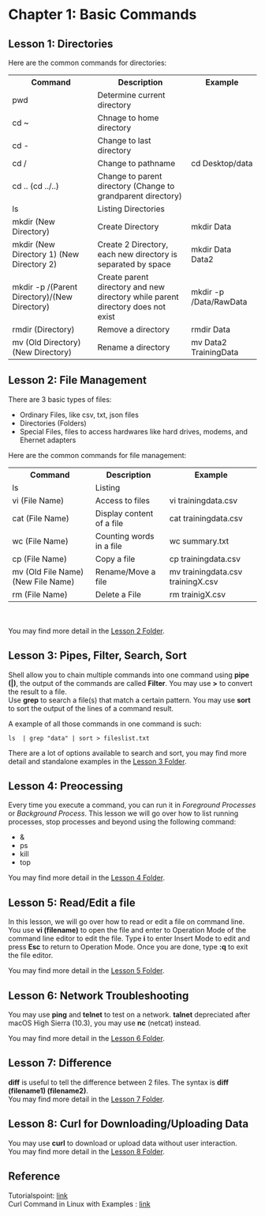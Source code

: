 # Chapter 1: Basic Commands

## Lesson 1: Directories
Here are the common commands for directories:
<table>
	<tr>
		<th>Command</th>
		<th>Description</th>
		<th>Example</th>
	</tr>
	<tr>
		<td>pwd</td>
		<td>Determine current directory</td>
		<td></td>
	</tr>
	<tr>
		<td>cd ~</td>
		<td>Chnage to home directory</td>
		<td></td>
	</tr>
	<tr>
		<td>cd -</td>
		<td>Change to last directory</td>
		<td></td>
	</tr>
	<tr>
		<td>cd /</td>
		<td>Change to pathname</td>
		<td>cd Desktop/data</td>
	</tr>
	<tr>
		<td>cd .. (cd ../..)</td>
		<td>Change to parent directory (Change to grandparent directory)</td>
		<td></td>
	</tr>
	<tr>
		<td>ls</td>
		<td>Listing Directories</td>
		<td></td>
	</tr>
	<tr>
		<td>mkdir (New Directory)</td>
		<td>Create Directory</td>
		<td>mkdir Data</td>
	</tr>
	<tr>
		<td>mkdir (New Directory 1) (New Directory 2)</td>
		<td>Create 2 Directory, each new directory is separated by space</td>
		<td>mkdir Data Data2</td>
	</tr>
	<tr>
		<td>mkdir -p /(Parent Directory)/(New Directory)</td>
		<td>Create parent directory and new directory while parent directory does not exist</td>
		<td>mkdir -p /Data/RawData</td>
	</tr>
	<tr>
		<td>rmdir (Directory)</td>
		<td>Remove a directory</td>
		<td>rmdir Data</td>
	</tr>
	<tr>
		<td>mv (Old Directory) (New Directory)</td>
		<td>Rename a directory</td>
		<td>mv Data2 TrainingData</td>
	</tr>
</table>

## Lesson 2: File Management
There are 3 basic types of files:
<ul>
	<li>Ordinary Files, like csv, txt, json files</li>
	<li>Directories (Folders)</li>
	<li>Special Files, files to access hardwares like hard drives, modems, and Ehernet adapters</li>
</ul>
Here are the common commands for file management:
<table>
	<tr>
		<th>Command</th>
		<th>Description</th>
		<th>Example</th>
	</tr>
	<tr>
		<td>ls</td>
		<td>Listing </td>
		<td></td>
	</tr>
	<tr>
		<td>vi (File Name)</td>
		<td>Access to files</td>
		<td>vi trainingdata.csv</td>
	</tr>
	<tr>
		<td>cat (File Name)</td>
		<td>Display content of a file</td>
		<td>cat trainingdata.csv</td>
	</tr>
	<tr>
		<td>wc (File Name)</td>
		<td>Counting words in a file</td>
		<td>wc summary.txt</td>
	</tr>
	<tr>
		<td>cp (File Name)</td>
		<td>Copy a file</td>
		<td>cp trainingdata.csv</td>
	</tr>
	<tr>
		<td>mv (Old File Name) (New File Name)</td>
		<td>Rename/Move a file</td>
		<td>mv trainingdata.csv trainingX.csv</td>
	</tr>
	<tr>
		<td>rm (File Name)</td>
		<td>Delete a File</td>
		<td>rm trainigX.csv</td>
	</tr>
</table>

<br><br>
You may find more detail in the <a href="https://github.com/jacquessham/shell_basic/tree/main/ch1/lesson2">Lesson 2 Folder</a>.

## Lesson 3: Pipes, Filter, Search, Sort
Shell allow you to chain multiple commands into one command using <b>pipe (\|)</b>, the output of the commands are called <b>Filter</b>. You may use <b>\></b> to convert the result to a file.
<br>
Use <b>grep</b> to search a file(s) that match a certain pattern. You may use <b>sort</b> to sort the output of the lines of a command result.

A example of all those commands in one command is such:
```
ls  | grep "data" | sort > fileslist.txt
```

There are a lot of options available to search and sort, you may find more detail and standalone examples in the <a href="https://github.com/jacquessham/shell_basic/tree/main/ch1/lesson3">Lesson 3 Folder</a>.

## Lesson 4: Preocessing
Every time you execute a command, you can run it in <i>Foreground Processes</i> or <i>Background Process</i>. This lesson we will go over how to list running processes, stop processes and beyond using the following command:

<ul>
	<li>&</li>
	<li>ps</li>
	<li>kill</li>
	<li>top</li>
</ul>

You may find more detail in the <a href="https://github.com/jacquessham/shell_basic/tree/main/ch1/lesson4">Lesson 4 Folder</a>.

## Lesson 5: Read/Edit a file
In this lesson, we will go over how to read or edit a file on command line. You use <b>vi (filename)</b> to open the file and enter to Operation Mode of the command line editor to edit the file. Type <b>i</b> to enter Insert Mode to edit and press <b>Esc</b> to return to Operation Mode. Once you are done, type <b>:q</b> to exit the file editor.

You may find more detail in the <a href="https://github.com/jacquessham/shell_basic/tree/main/ch1/lesson5">Lesson 5 Folder</a>.

## Lesson 6: Network Troubleshooting
You may use <b>ping</b> and <b>telnet</b> to test on a network. <b>talnet</b> depreciated after macOS High Sierra (10.3), you may use <b>nc</b> (netcat) instead.

You may find more detail in the <a href="https://github.com/jacquessham/shell_basic/tree/main/ch1/lesson6">Lesson 6 Folder</a>.

## Lesson 7: Difference
<b>diff</b> is useful to tell the difference between 2 files. The syntax is <b>diff (filename1) (filename2)</b>.
<br>
You may find more detail in the <a href="https://github.com/jacquessham/shell_basic/tree/main/ch1/lesson7">Lesson 7 Folder</a>.

## Lesson 8: Curl for Downloading/Uploading Data
You may use <b>curl</b> to download or upload data without user interaction. 
<br>
You may find more detail in the <a href="https://github.com/jacquessham/shell_basic/tree/main/ch1/lesson8">Lesson 8 Folder</a>.

## Reference
Tutorialspoint: <a href="https://www.tutorialspoint.com/unix/index.htm">link</a><br>
Curl Command in Linux with Examples : <a href="https://linuxize.com/post/curl-command-examples/">link</a>